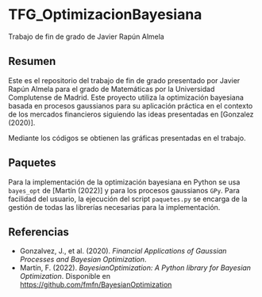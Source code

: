 # TFG_OptimizacionBayesiana
Trabajo de fin de grado de Javier Rapún Almela

## Resumen
Este es el repositorio del trabajo de fin de grado presentado por Javier Rapún Almela para el grado de Matemáticas por la Universidad Complutense de Madrid. Este proyecto utiliza la optimización bayesiana basada en procesos gaussianos para su aplicación práctica en el contexto de los mercados financieros siguiendo las ideas presentadas en [Gonzalez (2020)]. 

Mediante los códigos se obtienen las gráficas presentadas en el trabajo.

## Paquetes
Para la implementación de la optimización bayesiana en Python se usa `bayes_opt` de [Martín (2022)] y para los procesos gaussianos `GPy`. Para facilidad del usuario, la ejecución del script `paquetes.py` se encarga de la gestión de todas las librerías necesarias para la implementación.

## Referencias
- Gonzalvez, J., et al. (2020). *Financial Applications of Gaussian Processes and Bayesian Optimization*.
- Martín, F. (2022). *BayesianOptimization: A Python library for Bayesian Optimization*. Disponible en https://github.com/fmfn/BayesianOptimization

